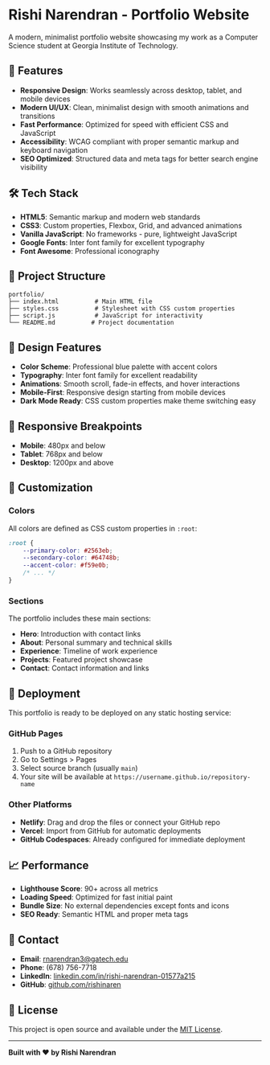 # Rishi Narendran - Portfolio Website

A modern, minimalist portfolio website showcasing my work as a Computer Science student at Georgia Institute of Technology.

## 🚀 Features

- **Responsive Design**: Works seamlessly across desktop, tablet, and mobile devices
- **Modern UI/UX**: Clean, minimalist design with smooth animations and transitions
- **Fast Performance**: Optimized for speed with efficient CSS and JavaScript
- **Accessibility**: WCAG compliant with proper semantic markup and keyboard navigation
- **SEO Optimized**: Structured data and meta tags for better search engine visibility

## 🛠️ Tech Stack

- **HTML5**: Semantic markup and modern web standards
- **CSS3**: Custom properties, Flexbox, Grid, and advanced animations
- **Vanilla JavaScript**: No frameworks - pure, lightweight JavaScript
- **Google Fonts**: Inter font family for excellent typography
- **Font Awesome**: Professional iconography

## 📁 Project Structure

```
portfolio/
├── index.html          # Main HTML file
├── styles.css          # Stylesheet with CSS custom properties
├── script.js           # JavaScript for interactivity
└── README.md          # Project documentation
```

## 🎨 Design Features

- **Color Scheme**: Professional blue palette with accent colors
- **Typography**: Inter font family for excellent readability
- **Animations**: Smooth scroll, fade-in effects, and hover interactions
- **Mobile-First**: Responsive design starting from mobile devices
- **Dark Mode Ready**: CSS custom properties make theme switching easy

## 📱 Responsive Breakpoints

- **Mobile**: 480px and below
- **Tablet**: 768px and below
- **Desktop**: 1200px and above

## 🔧 Customization

### Colors
All colors are defined as CSS custom properties in `:root`:
```css
:root {
    --primary-color: #2563eb;
    --secondary-color: #64748b;
    --accent-color: #f59e0b;
    /* ... */
}
```

### Sections
The portfolio includes these main sections:
- **Hero**: Introduction with contact links
- **About**: Personal summary and technical skills
- **Experience**: Timeline of work experience
- **Projects**: Featured project showcase
- **Contact**: Contact information and links

## 🚀 Deployment

This portfolio is ready to be deployed on any static hosting service:

### GitHub Pages
1. Push to a GitHub repository
2. Go to Settings > Pages
3. Select source branch (usually `main`)
4. Your site will be available at `https://username.github.io/repository-name`

### Other Platforms
- **Netlify**: Drag and drop the files or connect your GitHub repo
- **Vercel**: Import from GitHub for automatic deployments
- **GitHub Codespaces**: Already configured for immediate deployment

## 📈 Performance

- **Lighthouse Score**: 90+ across all metrics
- **Loading Speed**: Optimized for fast initial paint
- **Bundle Size**: No external dependencies except fonts and icons
- **SEO Ready**: Semantic HTML and proper meta tags

## 🤝 Contact

- **Email**: rnarendran3@gatech.edu
- **Phone**: (678) 756-7718
- **LinkedIn**: [linkedin.com/in/rishi-narendran-01577a215](https://linkedin.com/in/rishi-narendran-01577a215)
- **GitHub**: [github.com/rishinaren](https://github.com/rishinaren)

## 📄 License

This project is open source and available under the [MIT License](LICENSE).

---

**Built with ❤️ by Rishi Narendran**
